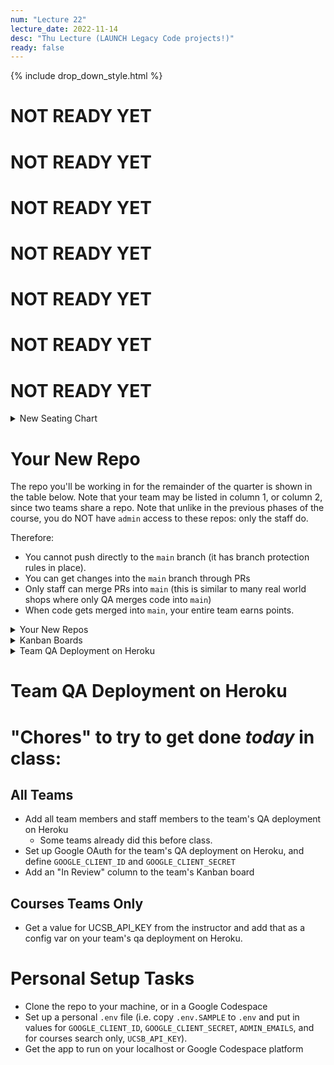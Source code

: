 ```yaml
---
num: "Lecture 22"
lecture_date: 2022-11-14
desc: "Thu Lecture (LAUNCH Legacy Code projects!)"
ready: false
---
```


{% include drop_down_style.html %}


# NOT READY YET
# NOT READY YET
# NOT READY YET
# NOT READY YET
# NOT READY YET
# NOT READY YET
# NOT READY YET


<details>
<summary>
New Seating Chart
</summary>
![SH1431-F22-Legacy](https://user-images.githubusercontent.com/1119017/201814308-6d2f933c-64e6-4f79-be36-ef1a020f78da.png)
</details>


# Your New Repo

The repo you'll be working in for the remainder of the quarter is shown in the table below.  Note that your team may be listed in column 1, or column 2, since two teams share a repo.  Note that unlike in the previous phases of the course, you do NOT have `admin` access to these repos: only the staff do.

Therefore:
* You cannot push directly to the `main` branch (it has branch protection rules in place). 
* You can get changes into the `main` branch through PRs
* Only staff can merge PRs into `main` (this is similar to many real world shops where only QA merges code into `main`)
* When code gets merged into `main`, your entire team earns points.

<details>
<summary>
Your New Repos
</summary>


| Team      | Team      | Repo                                                   |
|-----------|-----------|--------------------------------------------------------|
| f22-5pm-1 | f22-5pm-2 | <https://github.com/ucsb-cs156-f22/f22-5pm-courses>    |
| f22-5pm-3 | f22-5pm-4 | <https://github.com/ucsb-cs156-f22/f22-5pm-happycows>  |
| f22-6pm-1 | f22-6pm-2 | <https://github.com/ucsb-cs156-f22/f22-6pm-courses>    |
| f22-6pm-3 | f22-6pm-4 | <https://github.com/ucsb-cs156-f22/f22-6pm-happycows>  |
| f22-7pm-1 | f22-7pm-2 | <https://github.com/ucsb-cs156-f22/f22-7pm-courses>    |
| f22-7pm-3 | f22-7pm-4 | <https://github.com/ucsb-cs156-f22/f22-7pm-happycows>  |
{:.table .table-sm .table-striped .table-bordered}

</details>


<details>
<summary>
Kanban Boards
</summary>

 
| Team      |  Kanban Board            |
|-----------|----------------------------------------------------------------|
| f22-5pm-1-courses | <https://github.com/orgs/ucsb-cs156-f22/projects/48>  |
| f22-5pm-2-courses | <https://github.com/orgs/ucsb-cs156-f22/projects/49>  |
| f22-6pm-1-courses | <https://github.com/orgs/ucsb-cs156-f22/projects/50>  |
| f22-6pm-2-courses | <https://github.com/orgs/ucsb-cs156-f22/projects/51>  |
| f22-7pm-1-courses | <https://github.com/orgs/ucsb-cs156-f22/projects/52>  |
| f22-7pm-2-courses | <https://github.com/orgs/ucsb-cs156-f22/projects/53>  |
{:.table .table-sm .table-striped .table-bordered}

 

 </details>


 
 
<details>
<summary>
Team QA Deployment on Heroku
</summary>

Each team has a QA deployment on Heroku.  Since you do not have admin access to the repos, we have set up these QA deployments for you.

Here are links to the QA deployments:

| Team | QA Deployment | 
|------|---------------|
| f22-5pm-1 | <https://f22-5pm-1-courses.herokuapp.com> |
| f22-5pm-2 | <https://f22-5pm-2-courses.herokuapp.com> |
| f22-5pm-3 | <https://f22-5pm-3-happycows.herokuapp.com> |
| f22-5pm-4 | <https://f22-5pm-4-happycows.herokuapp.com> |
| f22-6pm-1 | <https://f22-6pm-1-courses.herokuapp.com> |
| f22-6pm-2 | <https://f22-6pm-2-courses.herokuapp.com> |
| f22-6pm-3 | <https://f22-6pm-3-happycows.herokuapp.com> |
| f22-6pm-4 | <https://f22-6pm-4-happycows.herokuapp.com> |
| f22-7pm-1 | <https://f22-7pm-1-courses.herokuapp.com> |
| f22-7pm-2 | <https://f22-7pm-2-courses.herokuapp.com> |
| f22-7pm-3 | <https://f22-7pm-3-happycows.herokuapp.com> |
| f22-7pm-4 | <https://f22-7pm-4-happycows.herokuapp.com> |
{:.table .table-sm .table-striped .table-bordered}

</details>


 
# Team QA Deployment on Heroku



# "Chores" to try to get done *today* in class:

## All Teams

* Add all team members and staff members to the team's QA deployment on Heroku
  * Some teams already did this before class.
* Set up Google OAuth for the team's QA deployment on Heroku, and define `GOOGLE_CLIENT_ID` and `GOOGLE_CLIENT_SECRET`
* Add an "In Review" column to the team's Kanban board

## Courses Teams Only

* Get a value for UCSB_API_KEY from the instructor and add that as a config var on your team's qa deployment on Heroku.

# Personal Setup Tasks

* Clone the repo to your machine, or in a Google Codespace
* Set up a personal `.env` file (i.e. copy `.env.SAMPLE` to `.env` and put in values for `GOOGLE_CLIENT_ID`, `GOOGLE_CLIENT_SECRET`, `ADMIN_EMAILS`, and for courses search only, `UCSB_API_KEY`).
* Get the app to run on your localhost or Google Codespace platform


